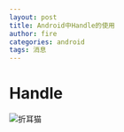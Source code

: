 ```yaml
---
layout: post
title: Android中Handle的使用
author: fire
categories: android 
tags: 消息
---
```


Handle
===

![折耳猫](http://image.sideproject.cn/zheermao.jpg)